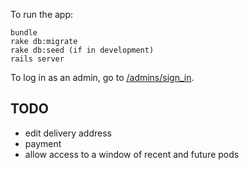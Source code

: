 To run the app:

```
bundle
rake db:migrate
rake db:seed (if in development)
rails server
```

To log in as an admin, go to [/admins/sign_in](http://localhost:3000/admins/sign_in).

## TODO

* edit delivery address
* payment
* allow access to a window of recent and future pods